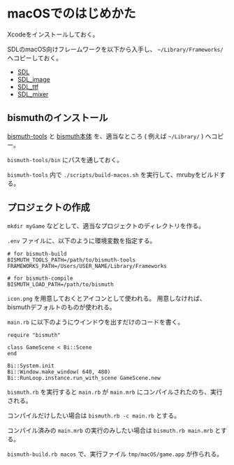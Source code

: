 # macOSでのはじめかた

Xcodeをインストールしておく。

SDLのmacOS向けフレームワークを以下から入手し、 `~/Library/Frameworks/` へコピーしておく。

 - [SDL](https://www.libsdl.org/download-2.0.php)
 - [SDL_image](https://www.libsdl.org/projects/SDL_image/)
 - [SDL_ttf](https://www.libsdl.org/projects/SDL_ttf/)
 - [SDL_mixer](https://www.libsdl.org/projects/SDL_mixer/)

## bismuthのインストール

[bismuth-tools](https://github.com/kabies/bismuth-tools) と
[bismuth本体](https://github.com/kabies/bismuth) を、適当なところ ( 例えば `~/Library/` ) へコピー。

`bismuth-tools/bin` にパスを通しておく。

`bismuth-tools` 内で `./scripts/build-macos.sh` を実行して、mrubyをビルドする。

## プロジェクトの作成

`mkdir myGame` などとして、適当なプロジェクトのディレクトリを作る。

`.env` ファイルに、以下のように環境変数を指定する。

```
# for bismuth-build
BISMUTH_TOOLS_PATH=/path/to/bismuth-tools
FRAMEWORKS_PATH=/Users/USER_NAME/Library/Frameworks

# for bismuth-compile
BISMUTH_LOAD_PATH=/path/to/bismuth
```

`icon.png` を用意しておくとアイコンとして使われる。
用意しなければ、bismuthデフォルトのものが使われる。

`main.rb` に以下のようにウインドウを出すだけのコードを書く。

```
require "bismuth"

class GameScene < Bi::Scene
end

Bi::System.init
Bi::Window.make_window( 640, 480)
Bi::RunLoop.instance.run_with_scene GameScene.new
```

`bismuth.rb` を実行すると `main.rb` が `main.mrb` にコンパイルされたのち、実行される。

コンパイルだけしたい場合は `bismuth.rb -c main.rb` とする。

コンパイル済みの `main.mrb` の実行のみしたい場合は `bismuth.rb main.mrb` とする。

`bismuth-build.rb macos` で、実行ファイル `tmp/macOS/game.app` が作られる。
